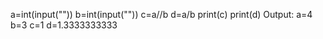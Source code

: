 
a=int(input(""))
b=int(input(""))
c=a//b
d=a/b
print(c)
print(d)
Output: 
a=4
b=3
c=1
d=1.3333333333
